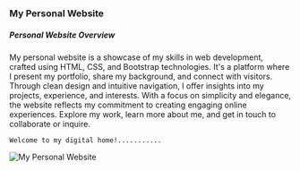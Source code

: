### My Personal Website 

##### Personal Website Overview

My personal website is a showcase of my skills in web development, crafted using HTML, CSS, and Bootstrap technologies. 
It's a platform where I present my portfolio, share my background, and connect with visitors. 
Through clean design and intuitive navigation, I offer insights into my projects, experience, and interests.
With a focus on simplicity and elegance, the website reflects my commitment to creating engaging online experiences. 
Explore my work, learn more about me, and get in touch to collaborate or inquire. 

    Welcome to my digital home!...........


![My Personal Website](https://github.com/DumindUdara/My-Website/assets/98957798/30c19f4c-8940-4950-bc18-d01201eeb211)
